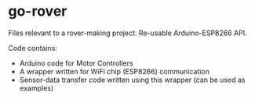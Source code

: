 # go-rover

Files relevant to a rover-making project.
Re-usable Arduino-ESP8266 API.

Code contains:
* Arduino code for Motor Controllers
* A wrapper written for WiFi chip (ESP8266) communication
* Sensor-data transfer code written using this wrapper (can be used as examples)
